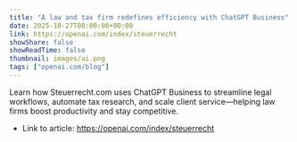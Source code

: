 ```yaml
---
title: "A law and tax firm redefines efficiency with ChatGPT Business"
date: 2025-10-27T00:00:00+00:00
link: https://openai.com/index/steuerrecht
showShare: false
showReadTime: false
thumbnail: images/ai.png
tags: ["openai.com/blog"]
---
```

Learn how Steuerrecht.com uses ChatGPT Business to streamline legal workflows, automate tax research, and scale client service—helping law firms boost productivity and stay competitive.

- Link to article: https://openai.com/index/steuerrecht